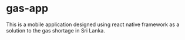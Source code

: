 # gas-app
This is a mobile application designed using react native framework as a solution to the gas shortage in Sri Lanka.
